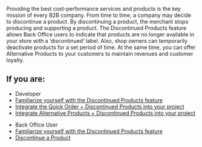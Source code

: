 Providing the best cost-performance services and products is the key mission of every B2B company. From time to time, a company may decide to discontinue a product. By discontinuing a product, the merchant stops producing and supporting a product. The Discontinued Products feature allows Back Office users to indicate that products are no longer available
in your store with a ‘discontinued’ label. Also, shop owners can temporarily deactivate products for a set period of time. At the
same time, you can offer Alternative Products to your customers to maintain revenues and customer loyalty.

## If you are:

<div class="mr-container">
    <div class="mr-list-container">
        <!-- col1 -->
        <div class="mr-col">
            <ul class="mr-list mr-list-green">
                <li class="mr-title">Developer</li>
                <li><a href="https://documentation.spryker.com/docs/discontinued-products-overview" class="mr-link">Familiarize yourself with the Discontinued Products feature</a></li>
                <li><a href="https://documentation.spryker.com/docs/en/quick-order-discontinued-products-feature-integration-201903" class="mr-link">Integrate the Quick Order + Discontinued Products into your project</a></li>
                <li><a href="https://documentation.spryker.com/docs/alternative-products-discontinued-products-feature-integration-201903" class="mr-link">Integrate Alternative Products + Discontinued Products into your project</a></li>
            </ul>
        </div>
        <!-- col2 -->
        <div class="mr-col">
            <ul class="mr-list mr-list-blue">
                <li class="mr-title"> Back Office User</li>
               <li><a href="https://documentation.spryker.com/docs/discontinued-products-overview" class="mr-link">Familiarize yourself with the Discontinued Products feature</a></li>
                <li><a href="https://documentation.spryker.com/docs/discontinuing-a-product" class="mr-link">Discontinue a Product</a></li>
            </ul>
        </div>
    </div>
</div>